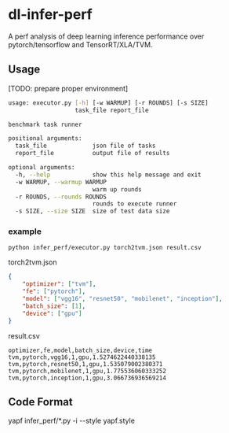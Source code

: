 # dl-infer-perf
A perf analysis of deep learning inference performance over pytorch/tensorflow and TensorRT/XLA/TVM.

## Usage
[TODO: prepare proper environment]
```bash
usage: executor.py [-h] [-w WARMUP] [-r ROUNDS] [-s SIZE]
                   task_file report_file

benchmark task runner

positional arguments:
  task_file             json file of tasks
  report_file           output file of results

optional arguments:
  -h, --help            show this help message and exit
  -w WARMUP, --warmup WARMUP
                        warm up rounds
  -r ROUNDS, --rounds ROUNDS
                        rounds to execute runner
  -s SIZE, --size SIZE  size of test data size
```
### example
`python infer_perf/executor.py torch2tvm.json result.csv`

torch2tvm.json
```json
{
    "optimizer": ["tvm"],
    "fe": ["pytorch"],
    "model": ["vgg16", "resnet50", "mobilenet", "inception"],
    "batch_size": [1],
    "device": ["gpu"]
}
```
result.csv
```csv
optimizer,fe,model,batch_size,device,time
tvm,pytorch,vgg16,1,gpu,1.5274622440338135
tvm,pytorch,resnet50,1,gpu,1.535079002380371
tvm,pytorch,mobilenet,1,gpu,1.775536060333252
tvm,pytorch,inception,1,gpu,3.066736936569214
```
## Code Format
yapf infer_perf/*.py -i --style yapf.style 